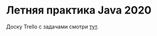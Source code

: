 # Летняя практика Java 2020

Доску Trello с задачами смотри [тут](https://trello.com/b/ZzKLbdCR/%D0%BB%D0%B5%D1%82%D0%BD%D1%8F%D1%8F-%D0%BF%D1%80%D0%B0%D0%BA%D1%82%D0%B8%D0%BA%D0%B0-java).

